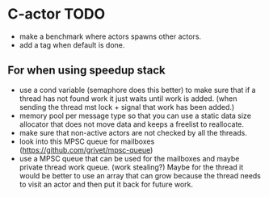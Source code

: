 # C-actor TODO

- make a benchmark where actors spawns other actors.
- add a tag when default is done.

## For when using speedup stack
- use a cond variable (semaphore does this better) to make sure that if a thread has not found work it just waits until work is added. (when sending the thread mst lock + signal that work has been added.)
- memory pool per message type so that you can use a static data size allocator that does not move data and keeps a freelist to reallocate.
- make sure that non-active actors are not checked by all the threads.
- look into this MPSC queue for mailboxes (https://github.com/grivet/mpsc-queue)
- use a MPSC queue that can be used for the mailboxes and maybe private thread work queue. (work stealing?)
Maybe for the thread it would be better to use an array that can grow because the thread needs to visit an actor and then put it back for future work.
